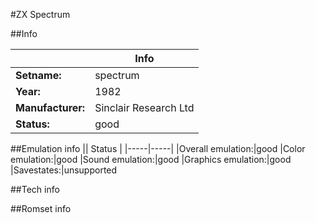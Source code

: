 #ZX Spectrum

##Info

||Info|
|-----|-----|
|**Setname:**|spectrum
|**Year:**|1982
|**Manufacturer:**|Sinclair Research Ltd
|**Status:**|good

##Emulation info
|| Status |
|-----|-----|
|Overall emulation:|good
|Color emulation:|good
|Sound emulation:|good
|Graphics emulation:|good
|Savestates:|unsupported

##Tech info

##Romset info

<!--- START OF EDITED COMMENT DO NOT TOUCH TEXT ABOVE-->

